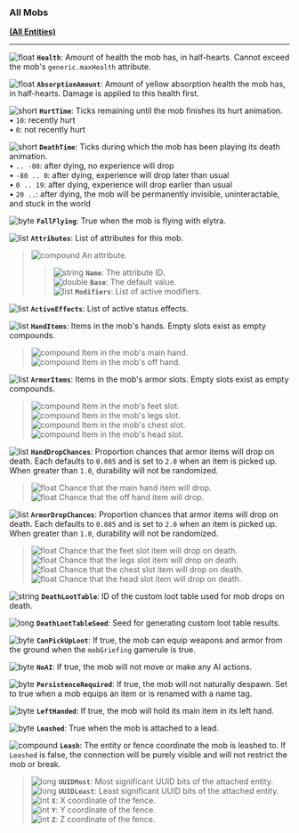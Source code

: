 [byte]: https://i.imgur.com/bjqfZyA.png "Byte"
[short]: https://i.imgur.com/io2beuU.png "Short"
[int]: https://i.imgur.com/p9oApza.png "Int"
[long]: https://i.imgur.com/J5syxPr.png "Long"
[float]: https://i.imgur.com/OyOLfNY.png "Float"
[double]: https://i.imgur.com/VtWZquK.png "Double"
[string]: https://i.imgur.com/jD49RLm.png "String"
[compound]: https://i.imgur.com/G66Yglg.png "Compound"
[list]: https://i.imgur.com/nY8RVer.png "List"

### All Mobs  
[**(All Entities)**](entity.md)

---
![float] **`Health`**: Amount of health the mob has, in half-hearts. Cannot exceed the mob's `generic.maxHealth` attribute.  

![float] **`AbsorptionAmount`**: Amount of yellow absorption health the mob has, in half-hearts. Damage is applied to this health first.  

![short] **`HurtTime`**: Ticks remaining until the mob finishes its hurt animation.  
• `10`: recently hurt  
• `0`: not recently hurt  

![short] **`DeathTime`**: Ticks during which the mob has been playing its death animation.  
• `.. -80`: after dying, no experience will drop  
• `-80 .. 0`: after dying, experience will drop later than usual  
• `0 .. 19`: after dying, experience will drop earlier than usual  
• `20 ..`: after dying, the mob will be permanently invisible, uninteractable, and stuck in the world

![byte] **`FallFlying`**: True when the mob is flying with elytra.  

![list] **`Attributes`**: List of attributes for this mob.  
> ![compound] An attribute.  
> > ![string] **`Name`**: The attribute ID.  
> > ![double] **`Base`**: The default value.  
> > ![list] **`Modifiers`**: List of active modifiers.  

![list] **`ActiveEffects`**: List of active status effects.  

![list] **`HandItems`**: Items in the mob's hands. Empty slots exist as empty compounds.  
> ![compound] Item in the mob's main hand.  
> ![compound] Item in the mob's off hand.  

![list] **`ArmorItems`**: Items in the mob's armor slots. Empty slots exist as empty compounds.  
> ![compound] Item in the mob's feet slot.  
> ![compound] Item in the mob's legs slot.  
> ![compound] Item in the mob's chest slot.  
> ![compound] Item in the mob's head slot.  

![list] **`HandDropChances`**: Proportion chances that armor items will drop on death. Each defaults to `0.085` and is set to `2.0` when an item is picked up. When greater than `1.0`, durability will not be randomized.  
> ![float] Chance that the main hand item will drop.  
> ![float] Chance that the off hand item will drop.  

![list] **`ArmorDropChances`**: Proportion chances that armor items will drop on death. Each defaults to `0.085` and is set to `2.0` when an item is picked up. When greater than `1.0`, durability will not be randomized.   
> ![float] Chance that the feet slot item will drop on death.  
> ![float] Chance that the legs slot item will drop on death.  
> ![float] Chance that the chest slot item will drop on death.  
> ![float] Chance that the head slot item will drop on death.  

![string] **`DeathLootTable`**: ID of the custom loot table used for mob drops on death.  

![long] **`DeathLootTableSeed`**: Seed for generating custom loot table results.  

![byte] **`CanPickUpLoot`**: If true, the mob can equip weapons and armor from the ground when the `mobGriefing` gamerule is true.  

![byte] **`NoAI`**: If true, the mob will not move or make any AI actions.  

![byte] **`PersistenceRequired`**: If true, the mob will not naturally despawn. Set to true when a mob equips an item or is renamed with a name tag.  

![byte] **`LeftHanded`**: If true, the mob will hold its main item in its left hand.  

![byte] **`Leashed`**: True when the mob is attached to a lead.  

![compound] **`Leash`**: The entity or fence coordinate the mob is leashed to. If `Leashed` is false, the connection will be purely visible and will not restrict the mob or break.  
> ![long] **`UUIDMost`**: Most significant UUID bits of the attached entity.  
> ![long] **`UUIDLeast`**: Least significant UUID bits of the attached entity.  
> ![int] **`X`**: X coordinate of the fence.  
> ![int] **`Y`**: Y coordinate of the fence.  
> ![int] **`Z`**: Z coordinate of the fence.  
